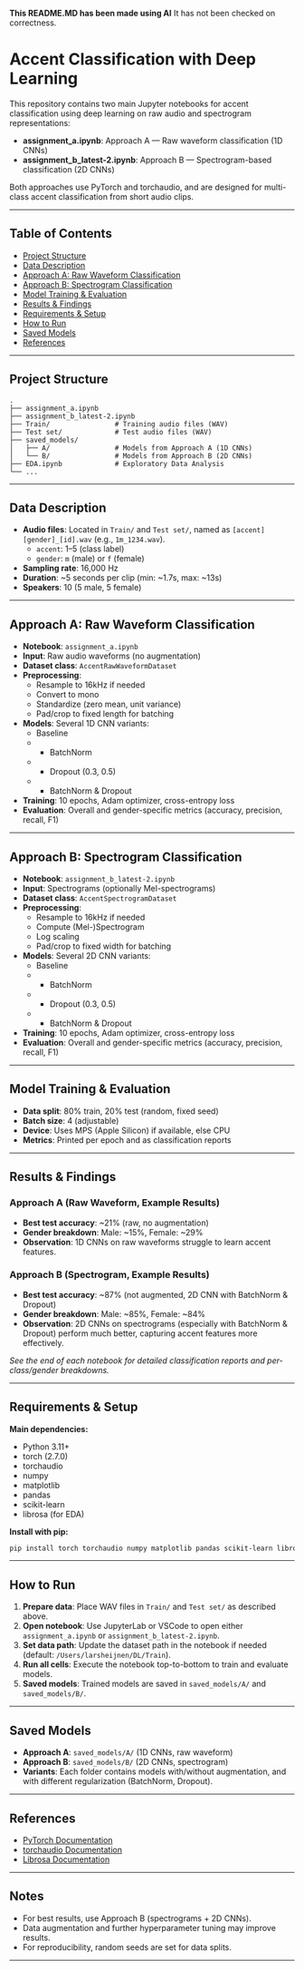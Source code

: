 **This README.MD has been made using AI**
It has not been checked on correctness. 


# Accent Classification with Deep Learning

This repository contains two main Jupyter notebooks for accent classification using deep learning on raw audio and spectrogram representations:

- **assignment_a.ipynb**: Approach A — Raw waveform classification (1D CNNs)
- **assignment_b_latest-2.ipynb**: Approach B — Spectrogram-based classification (2D CNNs)

Both approaches use PyTorch and torchaudio, and are designed for multi-class accent classification from short audio clips.

---

## Table of Contents

- [Project Structure](#project-structure)
- [Data Description](#data-description)
- [Approach A: Raw Waveform Classification](#approach-a-raw-waveform-classification)
- [Approach B: Spectrogram Classification](#approach-b-spectrogram-classification)
- [Model Training & Evaluation](#model-training--evaluation)
- [Results & Findings](#results--findings)
- [Requirements & Setup](#requirements--setup)
- [How to Run](#how-to-run)
- [Saved Models](#saved-models)
- [References](#references)

---

## Project Structure

```
.
├── assignment_a.ipynb
├── assignment_b_latest-2.ipynb
├── Train/                # Training audio files (WAV)
├── Test set/             # Test audio files (WAV)
├── saved_models/
│   ├── A/                # Models from Approach A (1D CNNs)
│   └── B/                # Models from Approach B (2D CNNs)
├── EDA.ipynb             # Exploratory Data Analysis
└── ...
```

---

## Data Description

- **Audio files**: Located in `Train/` and `Test set/`, named as `[accent][gender]_[id].wav` (e.g., `1m_1234.wav`).
  - `accent`: 1–5 (class label)
  - `gender`: `m` (male) or `f` (female)
- **Sampling rate**: 16,000 Hz
- **Duration**: ~5 seconds per clip (min: ~1.7s, max: ~13s)
- **Speakers**: 10 (5 male, 5 female)

---

## Approach A: Raw Waveform Classification

- **Notebook**: `assignment_a.ipynb`
- **Input**: Raw audio waveforms (no augmentation)
- **Dataset class**: `AccentRawWaveformDataset`
- **Preprocessing**:
  - Resample to 16kHz if needed
  - Convert to mono
  - Standardize (zero mean, unit variance)
  - Pad/crop to fixed length for batching
- **Models**: Several 1D CNN variants:
  - Baseline
  - + BatchNorm
  - + Dropout (0.3, 0.5)
  - + BatchNorm & Dropout
- **Training**: 10 epochs, Adam optimizer, cross-entropy loss
- **Evaluation**: Overall and gender-specific metrics (accuracy, precision, recall, F1)

---

## Approach B: Spectrogram Classification

- **Notebook**: `assignment_b_latest-2.ipynb`
- **Input**: Spectrograms (optionally Mel-spectrograms)
- **Dataset class**: `AccentSpectrogramDataset`
- **Preprocessing**:
  - Resample to 16kHz if needed
  - Compute (Mel-)Spectrogram
  - Log scaling
  - Pad/crop to fixed width for batching
- **Models**: Several 2D CNN variants:
  - Baseline
  - + BatchNorm
  - + Dropout (0.3, 0.5)
  - + BatchNorm & Dropout
- **Training**: 10 epochs, Adam optimizer, cross-entropy loss
- **Evaluation**: Overall and gender-specific metrics (accuracy, precision, recall, F1)

---

## Model Training & Evaluation

- **Data split**: 80% train, 20% test (random, fixed seed)
- **Batch size**: 4 (adjustable)
- **Device**: Uses MPS (Apple Silicon) if available, else CPU
- **Metrics**: Printed per epoch and as classification reports

---

## Results & Findings

### Approach A (Raw Waveform, Example Results)
- **Best test accuracy**: ~21% (raw, no augmentation)
- **Gender breakdown**: Male: ~15%, Female: ~29%
- **Observation**: 1D CNNs on raw waveforms struggle to learn accent features.

### Approach B (Spectrogram, Example Results)
- **Best test accuracy**: ~87% (not augmented, 2D CNN with BatchNorm & Dropout)
- **Gender breakdown**: Male: ~85%, Female: ~84%
- **Observation**: 2D CNNs on spectrograms (especially with BatchNorm & Dropout) perform much better, capturing accent features more effectively.

*See the end of each notebook for detailed classification reports and per-class/gender breakdowns.*

---

## Requirements & Setup

**Main dependencies:**
- Python 3.11+
- torch (2.7.0)
- torchaudio
- numpy
- matplotlib
- pandas
- scikit-learn
- librosa (for EDA)

**Install with pip:**
```bash
pip install torch torchaudio numpy matplotlib pandas scikit-learn librosa
```

---

## How to Run

1. **Prepare data**: Place WAV files in `Train/` and `Test set/` as described above.
2. **Open notebook**: Use JupyterLab or VSCode to open either `assignment_a.ipynb` or `assignment_b_latest-2.ipynb`.
3. **Set data path**: Update the dataset path in the notebook if needed (default: `/Users/larsheijnen/DL/Train`).
4. **Run all cells**: Execute the notebook top-to-bottom to train and evaluate models.
5. **Saved models**: Trained models are saved in `saved_models/A/` and `saved_models/B/`.

---

## Saved Models

- **Approach A**: `saved_models/A/` (1D CNNs, raw waveform)
- **Approach B**: `saved_models/B/` (2D CNNs, spectrogram)
- **Variants**: Each folder contains models with/without augmentation, and with different regularization (BatchNorm, Dropout).

---

## References

- [PyTorch Documentation](https://pytorch.org/)
- [torchaudio Documentation](https://pytorch.org/audio/stable/index.html)
- [Librosa Documentation](https://librosa.org/doc/latest/index.html)

---

## Notes

- For best results, use Approach B (spectrograms + 2D CNNs).
- Data augmentation and further hyperparameter tuning may improve results.
- For reproducibility, random seeds are set for data splits.

---

